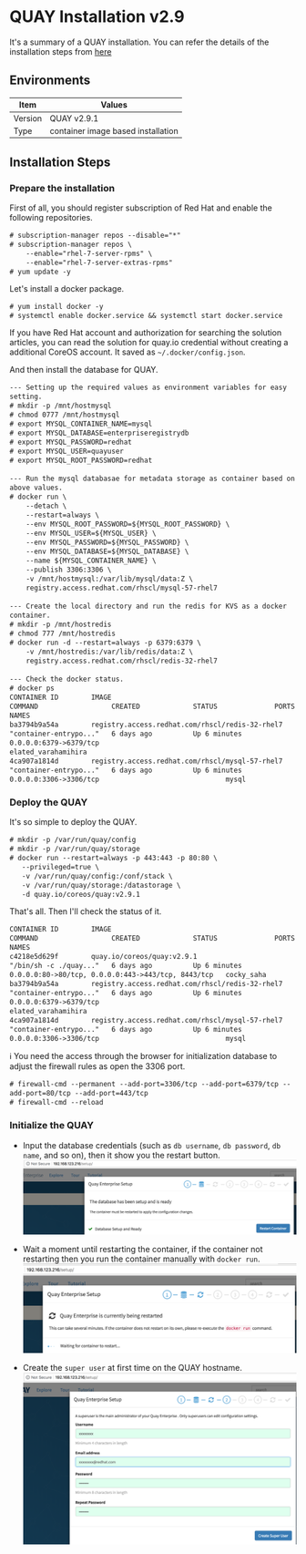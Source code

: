 # QUAY Installation v2.9

It's a summary of a QUAY installation. You can refer the details of the installation steps from [here](https://access.redhat.com/documentation/en-us/red_hat_quay/2.9/html-single/getting_started_with_red_hat_quay/index)

## Environments
Item|Values
-|-
Version| QUAY v2.9.1
Type| container image based installation

## Installation Steps

### Prepare the installation

First of all, you should register subscription of Red Hat and enable the following repositories.
~~~
# subscription-manager repos --disable="*"
# subscription-manager repos \
    --enable="rhel-7-server-rpms" \
    --enable="rhel-7-server-extras-rpms"
# yum update -y
~~~

Let's install a docker package.
~~~
# yum install docker -y
# systemctl enable docker.service && systemctl start docker.service
~~~

If you have Red Hat account and authorization for searching the solution articles, you can read the solution for quay.io credential without creating a additional CoreOS account. It saved as `~/.docker/config.json`.

And then install the database for QUAY.

~~~
--- Setting up the required values as environment variables for easy setting.
# mkdir -p /mnt/hostmysql
# chmod 0777 /mnt/hostmysql
# export MYSQL_CONTAINER_NAME=mysql
# export MYSQL_DATABASE=enterpriseregistrydb
# export MYSQL_PASSWORD=redhat
# export MYSQL_USER=quayuser
# export MYSQL_ROOT_PASSWORD=redhat

--- Run the mysql databasae for metadata storage as container based on above values.
# docker run \
    --detach \
    --restart=always \
    --env MYSQL_ROOT_PASSWORD=${MYSQL_ROOT_PASSWORD} \
    --env MYSQL_USER=${MYSQL_USER} \
    --env MYSQL_PASSWORD=${MYSQL_PASSWORD} \
    --env MYSQL_DATABASE=${MYSQL_DATABASE} \
    --name ${MYSQL_CONTAINER_NAME} \
    --publish 3306:3306 \
    -v /mnt/hostmysql:/var/lib/mysql/data:Z \
    registry.access.redhat.com/rhscl/mysql-57-rhel7

--- Create the local directory and run the redis for KVS as a docker container.
# mkdir -p /mnt/hostredis
# chmod 777 /mnt/hostredis
# docker run -d --restart=always -p 6379:6379 \
    -v /mnt/hostredis:/var/lib/redis/data:Z \
    registry.access.redhat.com/rhscl/redis-32-rhel7

--- Check the docker status.
# docker ps
CONTAINER ID        IMAGE                                             COMMAND                  CREATED             STATUS              PORTS                                                NAMES
ba3794b9a54a        registry.access.redhat.com/rhscl/redis-32-rhel7   "container-entrypo..."   6 days ago          Up 6 minutes        0.0.0.0:6379->6379/tcp                               elated_varahamihira
4ca907a1814d        registry.access.redhat.com/rhscl/mysql-57-rhel7   "container-entrypo..."   6 days ago          Up 6 minutes        0.0.0.0:3306->3306/tcp                               mysql
~~~

### Deploy the QUAY

It's so simple to deploy the QUAY.

~~~
# mkdir -p /var/run/quay/config
# mkdir -p /var/run/quay/storage
# docker run --restart=always -p 443:443 -p 80:80 \
   --privileged=true \
   -v /var/run/quay/config:/conf/stack \
   -v /var/run/quay/storage:/datastorage \
   -d quay.io/coreos/quay:v2.9.1
~~~

That's all. Then I'll check the status of it.

~~~
CONTAINER ID        IMAGE                                             COMMAND                  CREATED             STATUS              PORTS                                                NAMES
c4218e5d629f        quay.io/coreos/quay:v2.9.1                        "/bin/sh -c ./quay..."   6 days ago          Up 6 minutes        0.0.0.0:80->80/tcp, 0.0.0.0:443->443/tcp, 8443/tcp   cocky_saha
ba3794b9a54a        registry.access.redhat.com/rhscl/redis-32-rhel7   "container-entrypo..."   6 days ago          Up 6 minutes        0.0.0.0:6379->6379/tcp                               elated_varahamihira
4ca907a1814d        registry.access.redhat.com/rhscl/mysql-57-rhel7   "container-entrypo..."   6 days ago          Up 6 minutes        0.0.0.0:3306->3306/tcp                               mysql
~~~

:information_source: You need the access through the browser for initialization database to adjust the firewall rules as open the 3306 port. 

~~~
# firewall-cmd --permanent --add-port=3306/tcp --add-port=6379/tcp --add-port=80/tcp --add-port=443/tcp
# firewall-cmd --reload
~~~

### Initialize the QUAY

- Input the database credentials (such as `db username`, `db password`, `db name`, and so on), then it show you the restart button.
![Input the database credential](https://github.com/bysnupy/blog/blob/master/quay/images/input_db_cred.png)

- Wait a moment until restarting the container, if the container not restarting then you run the container manually with `docker run`.
![Waiting restart db](https://github.com/bysnupy/blog/blob/master/quay/images/waiting_restart_db.png)

- Create the `super user` at first time on the QUAY hostname.
![Create the superuser](https://github.com/bysnupy/blog/blob/master/quay/images/create_superuser.png)




